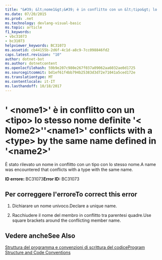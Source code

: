 ```yaml
---
title: "&#39; &lt;nome1&gt;&#39; è in conflitto con un &lt;tipo&gt; lo stesso nome definite &#39;&lt; Nome2&gt;&#39;"
ms.date: 07/20/2015
ms.prod: .net
ms.technology: devlang-visual-basic
ms.topic: article
f1_keywords:
- vbc31073
- bc31073
helpviewer_keywords: BC31073
ms.assetid: cb44155b-2d6f-4c1d-a8c9-7cc098846fd2
caps.latest.revision: "10"
author: dotnet-bot
ms.author: dotnetcontent
ms.openlocfilehash: 59b9e207c980e267f037a09062aa6032ae0d1725
ms.sourcegitcommit: bd1ef61f4bb794b25383d3d72e71041a5ced172e
ms.translationtype: MT
ms.contentlocale: it-IT
ms.lasthandoff: 10/18/2017
---
```

# <a name="39ltname1gt39-conflicts-with-a-lttypegt-by-the-same-name-defined-in-39ltname2gt39"></a><span data-ttu-id="9b1b8-102">&#39; &lt;nome1&gt;&#39; è in conflitto con un &lt;tipo&gt; lo stesso nome definite &#39;&lt; Nome2&gt;&#39;</span><span class="sxs-lookup"><span data-stu-id="9b1b8-102">&#39;&lt;name1&gt;&#39; conflicts with a &lt;type&gt; by the same name defined in &#39;&lt;name2&gt;&#39;</span></span>
<span data-ttu-id="9b1b8-103">È stato rilevato un nome in conflitto con un tipo con lo stesso nome.</span><span class="sxs-lookup"><span data-stu-id="9b1b8-103">A name was encountered that conflicts with a type with the same name.</span></span>  
  
 <span data-ttu-id="9b1b8-104">**ID errore:** BC31073</span><span class="sxs-lookup"><span data-stu-id="9b1b8-104">**Error ID:** BC31073</span></span>  
  
## <a name="to-correct-this-error"></a><span data-ttu-id="9b1b8-105">Per correggere l'errore</span><span class="sxs-lookup"><span data-stu-id="9b1b8-105">To correct this error</span></span>  
  
1.  <span data-ttu-id="9b1b8-106">Dichiarare un nome univoco.</span><span class="sxs-lookup"><span data-stu-id="9b1b8-106">Declare a unique name.</span></span>  
  
2.  <span data-ttu-id="9b1b8-107">Racchiudere il nome del membro in conflitto tra parentesi quadre.</span><span class="sxs-lookup"><span data-stu-id="9b1b8-107">Use square brackets around the conflicting member name.</span></span>  
  
## <a name="see-also"></a><span data-ttu-id="9b1b8-108">Vedere anche</span><span class="sxs-lookup"><span data-stu-id="9b1b8-108">See Also</span></span>  
 [<span data-ttu-id="9b1b8-109">Struttura del programma e convenzioni di scrittura del codice</span><span class="sxs-lookup"><span data-stu-id="9b1b8-109">Program Structure and Code Conventions</span></span>](../../visual-basic/programming-guide/program-structure/program-structure-and-code-conventions.md)
